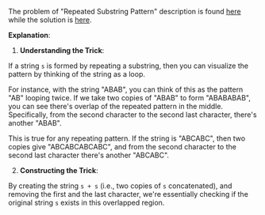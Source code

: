 The problem of "Repeated Substring Pattern" description is found [here](https://leetcode.com/problems/repeated-substring-pattern/description/) while the solution is [here](https://github.com/aurimas13/Solutions-To-Problems/blob/main/LeetCode/PythonJava%20Solutions/Repeated%20Substring%20Pattern/repeated.java).

**Explanation**:

1. **Understanding the Trick**:

If a string `s` is formed by repeating a substring, then you can visualize the pattern by thinking of the string as a loop.

For instance, with the string "ABAB", you can think of this as the pattern "AB" looping twice. If we take two copies of "ABAB" to form "ABABABAB", you can see there's overlap of the repeated pattern in the middle. Specifically, from the second character to the second last character, there's another "ABAB".

This is true for any repeating pattern. If the string is "ABCABC", then two copies give "ABCABCABCABC", and from the second character to the second last character there's another "ABCABC".

2. **Constructing the Trick**:

By creating the string `s + s` (i.e., two copies of `s` concatenated), and removing the first and the last character, we're essentially checking if the original string `s` exists in this overlapped region.